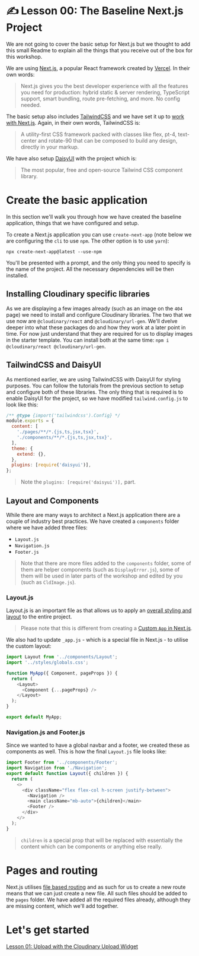 # ✍️ Lesson 00: The Baseline Next.js Project

We are not going to cover the basic setup for Next.js but we thought to add this small Readme to explain all the things that you receive out of the box for this workshop.

We are using [Next.js](https://nextjs.org), a popular React framework created by [Vercel](https://vercel.com). In their own words:

> Next.js gives you the best developer experience with all the features you need for production: hybrid static & server rendering, TypeScript support, smart bundling, route pre-fetching, and more. No config needed.

The basic setup also includes [TailwindCSS](https://tailwindcss.com) and we have set it up to [work with Next.js](https://tailwindcss.com/docs/guides/nextjs). Again, in their own words, TailwindCSS is:

> A utility-first CSS framework packed with classes like flex, pt-4, text-center and rotate-90 that can be composed to build any design, directly in your markup.

We have also setup [DaisyUI](https://daisyui.com) with the project which is:

> The most popular, free and open-source Tailwind CSS component library.

# Create the basic application

In this section we'll walk you through how we have created the baseline application, things that we have configured and setup.

To create a Next.js application you can use `create-next-app` (note below we are configuring the `cli` to use `npm`. The other option is to use `yarn`):

```
npx create-next-app@latest --use-npm
```

You'll be presented with a prompt, and the only thing you need to specify is the name of the project. All the necessary dependencies will be then installed.

## Installing Cloudinary specific libraries

As we are displaying a few images already (such as an image on the `404` page) we need to install and configure Cloudinary libraries. The two that we use now are `@cloudinary/react` and `@cloudinary/url-gen`. We'll dvelve deeper into what these packages do and how they work at a later point in time. For now just understand that they are required for us to display images in the starter template. You can install both at the same time: `npm i @cloudinary/react @cloudinary/url-gen`.

## TailwindCSS and DaisyUI

As mentioned earlier, we are using TailwindCSS with DaisyUI for styling purposes. You can follow the tutorials from the previous section to setup and configure both of these libraries. The only thing that is required is to enable DaisyUI for the project, so we have modified `tailwind.config.js` to look like this:

```js
/** @type {import('tailwindcss').Config} */
module.exports = {
  content: [
    './pages/**/*.{js,ts,jsx,tsx}',
    './components/**/*.{js,ts,jsx,tsx}',
  ],
  theme: {
    extend: {},
  },
  plugins: [require('daisyui')],
};
```

> Note the `plugins: [require('daisyui')],` part.

## Layout and Components

While there are many ways to architect a Next.js application there are a couple of industry best practices. We have created a `components` folder where we have added three files:

- `Layout.js`
- `Navigation.js`
- `Footer.js`

> Note that there are more files added to the `components` folder, some of them are helper components (such as `DisplayError.js`), some of them will be used in later parts of the workshop and edited by you (such as `CldImage.js`).

### Layout.js

Layout.js is an important file as that allows us to apply an [overall styling and layout](https://nextjs.org/docs/basic-features/layouts) to the entire project.

> Please note that this is different from creating a [Custom `App` in Next.js](https://nextjs.org/docs/advanced-features/custom-app).

We also had to update `_app.js` - which is a special file in Next.js - to utilise the custom layout:

```js
import Layout from '../components/Layout';
import '../styles/globals.css';

function MyApp({ Component, pageProps }) {
  return (
    <Layout>
      <Component {...pageProps} />
    </Layout>
  );
}

export default MyApp;
```

### Navigation.js and Footer.js

Since we wanted to have a global navbar and a footer, we created these as components as well. This is how the final `Layout.js` file looks like:

```js
import Footer from '../components/Footer';
import Navigation from './Navigation';
export default function Layout({ children }) {
  return (
    <>
      <div className="flex flex-col h-screen justify-between">
        <Navigation />
        <main className="mb-auto">{children}</main>
        <Footer />
      </div>
    </>
  );
}
```

> `children` is a special prop that will be replaced with essentially the content which can be components or anything else really.

# Pages and routing

Next.js utilises [file based routing](https://nextjs.org/docs/routing/introduction) and as such for us to create a new route means that we can just create a new file. All such files should be added to the `pages` folder. We have added all the required files already, although they are missing content, which we'll add together.

# Let's get started

[Lesson 01: Upload with the Cloudinary Upload Widget](./01-upload-with-the-cloudinary-upload-widget.md)
